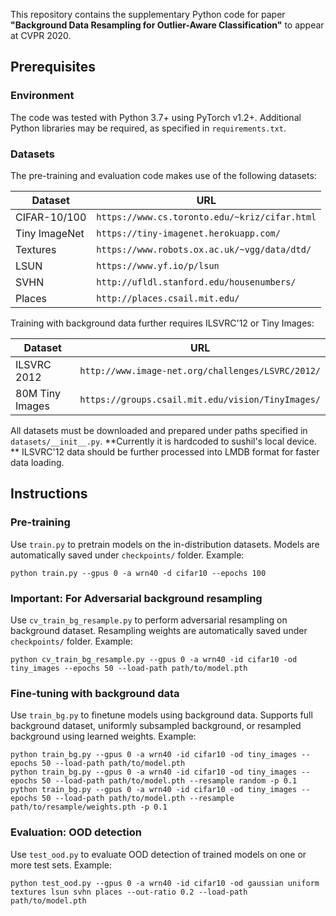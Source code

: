 This repository contains the supplementary Python code for paper **"Background Data Resampling for Outlier-Aware Classification"** to appear at CVPR 2020. 

## Prerequisites

### Environment
The code was tested with Python 3.7+ using PyTorch v1.2+. Additional Python libraries may be required, as specified in `requirements.txt`.

### Datasets
The pre-training and evaluation code makes use of the following datasets:

Dataset | URL
-- | --
CIFAR-10/100 | `https://www.cs.toronto.edu/~kriz/cifar.html`
Tiny ImageNet | `https://tiny-imagenet.herokuapp.com/`
Textures | `https://www.robots.ox.ac.uk/~vgg/data/dtd/`
LSUN | `https://www.yf.io/p/lsun`
SVHN | `http://ufldl.stanford.edu/housenumbers/`
Places | `http://places.csail.mit.edu/`

Training with background data further requires ILSVRC'12 or Tiny Images:

Dataset | URL
-- | --
ILSVRC 2012 | `http://www.image-net.org/challenges/LSVRC/2012/`
80M Tiny Images | `https://groups.csail.mit.edu/vision/TinyImages/`


All datasets must be downloaded and prepared under paths specified in `datasets/__init__.py`. **Currently it is hardcoded to sushil's local device. **
ILSVRC'12 data should be further processed into LMDB format for faster data loading.

## Instructions

### Pre-training
Use `train.py` to pretrain models on the in-distribution datasets. Models are automatically saved under `checkpoints/` folder. Example:
```
python train.py --gpus 0 -a wrn40 -d cifar10 --epochs 100
```

### Important: For Adversarial background resampling
Use `cv_train_bg_resample.py` to perform adversarial resampling on background dataset. Resampling weights are automatically saved under `checkpoints/` folder. Example:
```
python cv_train_bg_resample.py --gpus 0 -a wrn40 -id cifar10 -od tiny_images --epochs 50 --load-path path/to/model.pth
```

### Fine-tuning with background data
Use `train_bg.py` to finetune models using background data. Supports full background dataset, uniformly subsampled background, or resampled background using learned weights. Example:
```
python train_bg.py --gpus 0 -a wrn40 -id cifar10 -od tiny_images --epochs 50 --load-path path/to/model.pth
python train_bg.py --gpus 0 -a wrn40 -id cifar10 -od tiny_images --epochs 50 --load-path path/to/model.pth --resample random -p 0.1
python train_bg.py --gpus 0 -a wrn40 -id cifar10 -od tiny_images --epochs 50 --load-path path/to/model.pth --resample path/to/resample/weights.pth -p 0.1
```

### Evaluation: OOD detection
Use `test_ood.py` to evaluate OOD detection of trained models on one or more test sets. Example:
```
python test_ood.py --gpus 0 -a wrn40 -id cifar10 -od gaussian uniform textures lsun svhn places --out-ratio 0.2 --load-path path/to/model.pth
```
